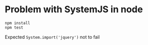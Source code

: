 # Problem with SystemJS in node

```
npm install
npm test
```

Expected `System.import('jquery')` not to fail
